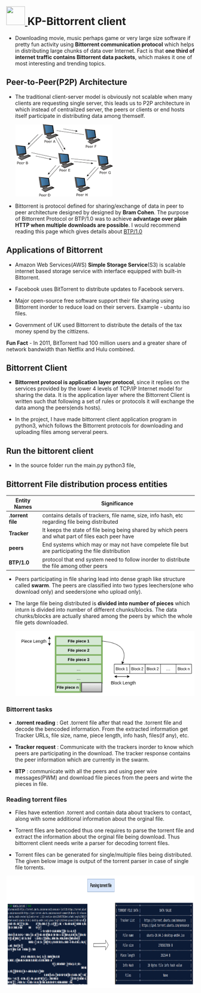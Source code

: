 <h1> 
    <a href="https://wiki.theory.org/index.php/BitTorrentSpecification">
        <img src="https://lh3.googleusercontent.com/3xw65ra0EExCeLTyHXSZDyzdVW63QB-X6-0-ALFT-1jaRulrGWroL5xsNu9x2Rd9TUw" 
             atl="bittorrent image" width=50 height=50 styles="float: left;">
    </a>
    KP-Bittorrent client 
</h1>

* Downloading movie, music perhaps game or very large size software if pretty
  fun activity using **Bittorrent communication protocol** which helps in
  distributing large chunks of data over Internet. Fact is that **one third of
  internet traffic contains Bittorrent data packets**, which makes it one of 
  most interesting and trending topics.

## Peer-to-Peer(P2P) Architecture

* The traditional client-server model is obviously not scalable when many
  clients are requesting single server, this leads us to P2P architecture in
  which instead of centrailzed server, the peers or clients or end hosts itself
  participate in distributing data among themself.
  
  ![Peer to peer architecture](./images/p2p.png)

* Bittorrent is protocol defined for sharing/exchange of data in peer to peer
  architecture designed by designed by **Bram Cohen**. The purpose of Bittorrent
  Protocol or BTP/1.0 was to achieve **advantage over plain HTTP when multiple
  downloads are possible**. I would recommend reading this page which gives
  details about [BTP/1.0](https://wiki.theory.org/index.php/BitTorrentSpecification)

## Applications of Bittorrent

* Amazon Web Services(AWS) **Simple Storage Service**(S3) is scalable internet
  based storage service with interface equipped with built-in Bittorrent.

* Facebook uses BitTorrent to distribute updates to Facebook servers.

* Major open-source free software support their file sharing using Bittorrent 
  inorder to reduce load on their servers. Example - ubantu iso files.

* Government of UK used Bittorrent to distribute the details of the tax money
  spend by the cittizens.

**Fun Fact** - In 2011, BitTorrent had 100 million users and a greater share 
  of network bandwidth than Netflix and Hulu combined.

## Bittorrent Client 

* **Bittorrent protocol is application layer protocol**, since it replies on the
  services provided by the lower 4 levels of TCP/IP Internet model for sharing
  the data. It is the application layer where the Bittorrent Client is written
  such that following a set of rules or protocols it will exchange the data
  among the peers(ends hosts).

* In the project, I have made bittorrent client application program in
  python3, which follows the Bittorrent protocols for downloading and
  uploading files among serveral peers. 


## Run the bittorent client

* In the source folder run the main.py python3 file, 



## Bittorrent File distribution process entities

| Entity Names      | Significance                                                                                              |
|-------------------|-----------------------------------------------------------------------------------------------------------|
| **.torrent file** | contains details of trackers, file name, size, info hash, etc regarding file being distributed            |
| **Tracker**       | It keeps the state of file being being shared by which peers and what part of files each peer have        |
| **peers**         | End systems which may or may not have compelete file but are participating the file distribution          |
| **BTP/1.0**       | protocol that end system need to follow inorder to distribute the file among other peers                  |

* Peers participating in file sharing lead into dense graph like structure
  called **swarm**. The peers are classified into two types leechers(one who
  download only) and seeders(one who upload only).

* The large file being distributed is **divided into number of pieces** which
  inturn is divided into number of different chunks/blocks. The data chunks/blocks 
  are actually shared among the peers by which the whole file gets downloaded.

  ![File downloaded by bittorrent](./images/file_pieces.png)

### Bittorrent tasks

* **.torrent reading** : Get .torrent file after that read the .torrent file and 
  decode the bencoded information. From the extracted information get Tracker URLs, 
  file size, name, piece length, info hash, files(if any), etc.

* **Tracker request** : Communicate with the trackers inorder to know which peers 
  are participating in the download. The tracker response contains the peer 
  information which are currently in the swarm.

* **BTP** : communicate with all the peers and using peer wire messages(PWM)
  and download file pieces from the peers and wirte the pieces in file.


### Reading torrent files 

* Files have extention .torrent and contain data about trackers to
  contact, along with some additional information about the orginal file.

* Torrent files are bencoded thus one requires to parse the torrent file and
  extract the information about the orginal file being download. Thus
  bittorrent client needs write a parser for decoding torrent files.

* Torrent files can be generated for single/multiple files being distributed.
  The given below image is output of the torrent parser in case of single file 
  torrents.
    
<img src="./images/torrent_parsing.png" alt="torrent parsing" height=300 width=1200>









